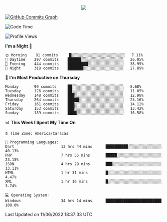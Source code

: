 <p align="center">
  <a href="http://www.github.com/thevacs">
    <img src="https://github-readme-streak-stats.herokuapp.com/?user=thevacs&stroke=ffffff&background=1c1917&ring=0891b2&fire=0891b2&currStreakNum=ffffff&currStreakLabel=0891b2&sideNums=ffffff&sideLabels=ffffff&dates=ffffff&hide_border=true" />
  </a>
  
  <a href="http://www.github.com/thevacs"><img src="https://activity-graph.herokuapp.com/graph?username=thevacs&bg_color=1c1917&color=ffffff&line=0891b2&point=ffffff&area_color=1c1917&area=true&hide_border=true&custom_title=GitHub%20Commits%20Graph" alt="GitHub Commits Graph" /></a>
  
  <!--START_SECTION:waka-->
![Code Time](http://img.shields.io/badge/Code%20Time-0%20secs-blue)

![Profile Views](http://img.shields.io/badge/Profile%20Views-89-blue)

**I'm a Night 🦉** 

```text
🌞 Morning    81 commits     █░░░░░░░░░░░░░░░░░░░░░░░░   7.11% 
🌆 Daytime    297 commits    ██████░░░░░░░░░░░░░░░░░░░   26.05% 
🌃 Evening    444 commits    █████████░░░░░░░░░░░░░░░░   38.95% 
🌙 Night      318 commits    ███████░░░░░░░░░░░░░░░░░░   27.89%

```
📅 **I'm Most Productive on Thursday** 

```text
Monday       99 commits     ██░░░░░░░░░░░░░░░░░░░░░░░   8.68% 
Tuesday      126 commits    ██░░░░░░░░░░░░░░░░░░░░░░░   11.05% 
Wednesday    148 commits    ███░░░░░░░░░░░░░░░░░░░░░░   12.98% 
Thursday     264 commits    █████░░░░░░░░░░░░░░░░░░░░   23.16% 
Friday       161 commits    ███░░░░░░░░░░░░░░░░░░░░░░   14.12% 
Saturday     153 commits    ███░░░░░░░░░░░░░░░░░░░░░░   13.42% 
Sunday       189 commits    ████░░░░░░░░░░░░░░░░░░░░░   16.58%

```


📊 **This Week I Spent My Time On** 

```text
⌚︎ Time Zone: America/Caracas

💬 Programming Languages: 
Dart                     13 hrs 44 mins      ██████████░░░░░░░░░░░░░░░   40.13% 
PHP                      7 hrs 55 mins       █████░░░░░░░░░░░░░░░░░░░░   23.15% 
JSON                     4 hrs 29 mins       ███░░░░░░░░░░░░░░░░░░░░░░   13.11% 
HTML                     1 hr 31 mins        █░░░░░░░░░░░░░░░░░░░░░░░░   4.47% 
XML                      1 hr 16 mins        █░░░░░░░░░░░░░░░░░░░░░░░░   3.74%

💻 Operating System: 
Windows                  34 hrs 14 mins      █████████████████████████   100.0%

```


 Last Updated on 11/06/2022 18:37:33 UTC
<!--END_SECTION:waka-->
</p>
